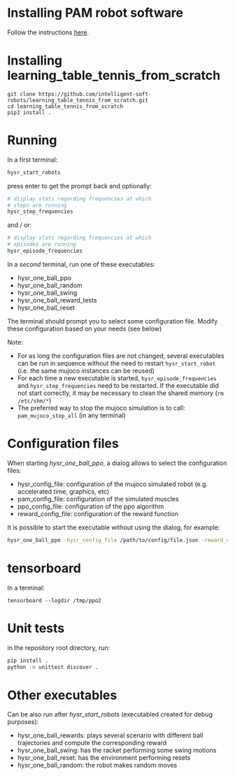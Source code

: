 

# Installing PAM robot software

Follow the instructions [here](http://people.tuebingen.mpg.de/mpi-is-software/pam/docs/pam_documentation/index.html).

# Installing learning_table_tennis_from_scratch

```
git clone https://github.com/intelligent-soft-robots/learning_table_tennis_from_scratch.git
cd learning_table_tennis_from_scratch
pip3 install .
```

# Running

In a first terminal:

```bash
hysr_start_robots
```

press enter to get the prompt back and optionally:

```bash
# display stats regarding frequencies at which
# steps are running
hysr_step_frequencies
```

and / or:

```bash
# display stats regarding frequencies at which
# episodes are running
hysr_episode_frequencies
```

In a *second* terminal, run one of these executables:

- hysr_one_ball_ppo
- hysr_one_ball_random
- hysr_one_ball_swing
- hysr_one_ball_reward_tests
- hysr_one_ball_reset

The terminal should prompt you to select some configuration file. Modify these configuration based on your needs (see below)

Note:
- For as long the configuration files are not changed, several executables can be run in sequence without the need to restart ```hysr_start_robot``` (i.e. the same mujoco instances can be reused)
- For each time a new executable is started, ```hysr_episode_frequencies``` and ```hysr_step_frequencies``` need to be restarted. If the executable did not start correctly, it may be necessary to clean the shared memory (```rm /etc/shm/*```)
- The preferred way to stop the mujoco simulation is to call: ```pam_mujoco_stop_all``` (in any terminal)

# Configuration files

When starting *hysr_one_ball_ppo*, a dialog allows to select the configuration files:

- hysr_config_file: configuration of the mujoco simulated robot (e.g. accelerated time, graphics, etc)
- pam_config_file: configuration of the simulated muscles
- ppo_config_file: configuration of the ppo algorithm
- reward_config_file: configuration of the reward function

It is possible to start the executable without using the dialog, for example:

```bash
hysr_one_ball_ppo -hysr_config_file /path/to/config/file.json -reward_config_file /path/to/other/config/file.json 
```



# tensorboard

In a terminal:

```
tensorboard --logdir /tmp/ppo2
```

# Unit tests

in the repository root directory, run:

```bash
pip install .
python -m unittest discover .
```

# Other executables

Can be also run after *hysr_start_robots* (executabled created for debug purposes):

- hysr_one_ball_rewards: plays several scenario with different ball trajectories and compute the corresponding reward
- hysr_one_ball_swing: has the racket performing some swing motions
- hysr_one_ball_reset: has the environment performing resets
- hysr_one_ball_random: the robot makes random moves

